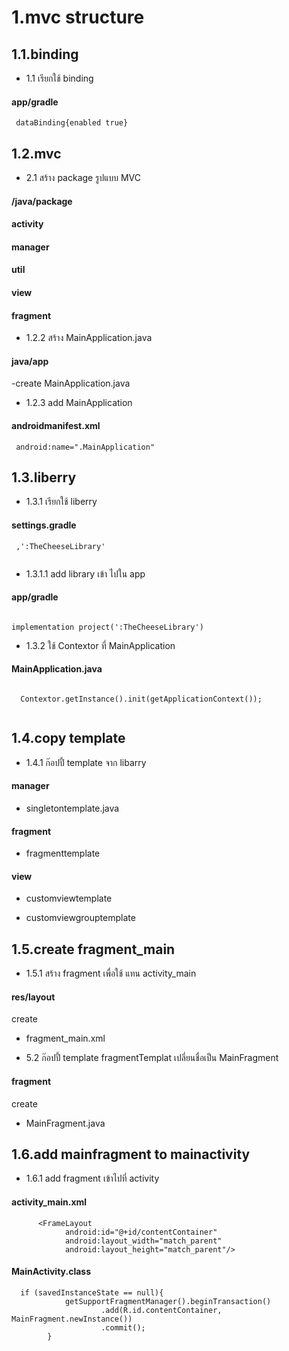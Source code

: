 # 1.mvc structure
## 1.1.binding

* 1.1 เรียกใช้  binding

#### app/gradle
```
 dataBinding{enabled true}
```

## 1.2.mvc

* 2.1 สร้าง package รูปแบบ MVC

#### /java/package

#### activity
#### manager
#### util
#### view 
#### fragment


* 1.2.2 สร้าง MainApplication.java 

#### java/app

-create 
MainApplication.java

* 1.2.3 add MainApplication
#### androidmanifest.xml

```
 android:name=".MainApplication"
```

## 1.3.liberry

* 1.3.1 เรียกใช้ liberry
#### settings.gradle
```
 ,':TheCheeseLibrary'  
 
```
   * 1.3.1.1  add library เข้า ไปใน app
   #### app/gradle
   
   ```
   
   implementation project(':TheCheeseLibrary')
   
   ```

* 1.3.2 ใช้ Contextor ที่  MainApplication

#### MainApplication.java 
```

  Contextor.getInstance().init(getApplicationContext()); 
 
```

## 1.4.copy template

* 1.4.1 ก๊อปปี้ template จาก libarry

#### manager

- singletontemplate.java

#### fragment

- fragmenttemplate

#### view

- customviewtemplate

- customviewgrouptemplate

## 1.5.create fragment_main


* 1.5.1 สร้าง fragment เพื่อใช้ แทน activity_main

#### res/layout

create
 - fragment_main.xml 


* 5.2 ก๊อปปี้ template fragmentTemplat เปลี่ยนชื่อเป็น MainFragment

#### fragment

create
 - MainFragment.java


## 1.6.add mainfragment to mainactivity 

* 1.6.1 add fragment เข้าไปที่ activity

#### activity_main.xml

``` 
 	  <FrameLayout
            android:id="@+id/contentContainer"
            android:layout_width="match_parent"
            android:layout_height="match_parent"/>

```

#### MainActivity.class

```  
  if (savedInstanceState == null){
            getSupportFragmentManager().beginTransaction()
                    .add(R.id.contentContainer, MainFragment.newInstance())
                    .commit();
        }
	 
``` 
